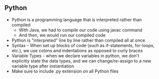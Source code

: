 ## Python
- Python is a programming language that is interpreted rather than compiled
    - With Java, we had to compile our code using javac command
    - And then, we would run our compiled code
- Python is "interpreted" line by line rather than compiled all at once
- Syntax - When set up blocks of code (such as if-statements, for-loops, etc.), we use colons and indentations as opposed to curly braces
- Variable Types - when we declare variables in python, we don't explicitly state the data types, and we can change/re-assign to a new variable type after instantiation
- Make sure to include .py extension on all Python files